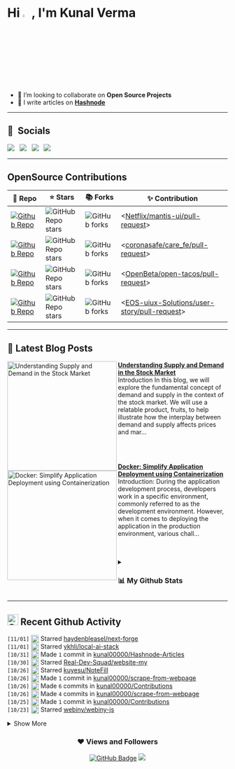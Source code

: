 <h1 align="left"> Hi <img src="https://media.giphy.com/media/hvRJCLFzcasrR4ia7z/giphy.gif" width="4%">, I'm Kunal Verma </h1>

- 👯 I’m looking to collaborate on **Open Source Projects**
- 📝 I write articles on **[Hashnode](https://kunalverma2468.hashnode.dev/)**

----
## 🔗 &nbsp;**Socials**
<a href="https://x.com/kunalvermax"><img src="https://img.shields.io/badge/Twitter-1DA1F2?style=for-the-badge&logo=twitter&logoColor=white"></img></a>&nbsp;&nbsp; <a href="https://www.linkedin.com/in/kunalverma2468/"><img src="https://img.shields.io/badge/LinkedIn-0077B5?style=for-the-badge&logo=linkedin&logoColor=white"></img></a>&nbsp;&nbsp; <a href="https://kunalverma2468.hashnode.dev/"><img src="https://img.shields.io/badge/Hashnode-2962FF?style=for-the-badge&logo=hashnode&logoColor=white"></img></a>&nbsp;&nbsp; <a href="https://github.com/kunal00000"><img src="https://img.shields.io/badge/GitHub-100000?style=for-the-badge&logo=github&logoColor=white"></img></a>&nbsp;&nbsp;

----
## OpenSource Contributions
| 🎁 Repo | ⭐ Stars | 📚 Forks | ✨ Contribution |
| --- | --- | --- | --- |
| [![Github Repo](https://img.shields.io/badge/Netflix/mantis-ui-blue?style=flat-square)](https://github.com/Netflix/mantis-ui) | ![GitHub Repo stars](https://img.shields.io/github/stars/Netflix/mantis-ui?style=flat-square) | ![GitHub forks](https://img.shields.io/github/forks/Netflix/mantis-ui?style=flat-square) | <[Netflix/mantis-ui/pull-request](https://github.com/Netflix/mantis-ui/pulls?q=is%3Apr+sort%3Aupdated-desc+author%3Akunal00000)> |
| [![Github Repo](https://img.shields.io/badge/coronasafe/care-fe-blue?style=flat-square)](https://github.com/coronasafe/care_fe) | ![GitHub Repo stars](https://img.shields.io/github/stars/coronasafe/care_fe?style=flat-square) | ![GitHub forks](https://img.shields.io/github/forks/coronasafe/care_fe?style=flat-square) | <[coronasafe/care_fe/pull-request](https://github.com/coronasafe/care_fe/pulls?q=is%3Apr+sort%3Aupdated-desc+author%3Akunal00000)> |
| [![Github Repo](https://img.shields.io/badge/OpenBeta/open-tacos-blue?style=flat-square)](https://github.com/OpenBeta/open-tacos) | ![GitHub Repo stars](https://img.shields.io/github/stars/OpenBeta/open-tacos?style=flat-square) | ![GitHub forks](https://img.shields.io/github/forks/OpenBeta/open-tacos?style=flat-square) | <[OpenBeta/open-tacos/pull-request](https://github.com/OpenBeta/open-tacos/pulls?q=is%3Apr+author%3Akunal00000+)> |
| [![Github Repo](https://img.shields.io/badge/EOSuiux/user-story-blue?style=flat-square)](https://github.com/EOS-uiux-Solutions/user-story) | ![GitHub Repo stars](https://img.shields.io/github/stars/EOS-uiux-Solutions/user-story?style=flat-square) | ![GitHub forks](https://img.shields.io/github/forks/EOS-uiux-Solutions/user-story?style=flat-square) | <[EOS-uiux-Solutions/user-story/pull-request](https://github.com/EOS-uiux-Solutions/user-story/pulls?q=is%3Apr+sort%3Aupdated-desc+author%3Akunal00000)> |

----

## 📒 Latest Blog Posts 
<!-- HASHNODE_BLOG:START -->
<p align="left">
<a href="https://kunalverma2468.hashnode.dev/understanding-supply-and-demand-in-the-stock-market" title="Understanding Supply and Demand in the Stock Market"><img src="https://cdn.hashnode.com/res/hashnode/image/upload/v1686441784782/bebbf87b-959c-452e-928f-6d32d40f4476.png" alt="Understanding Supply and Demand in the Stock Market" width="250px" align="left" /></a>
<a href="https://kunalverma2468.hashnode.dev/understanding-supply-and-demand-in-the-stock-market" title="Understanding Supply and Demand in the Stock Market"><strong>Understanding Supply and Demand in the Stock Market</strong></a>
<br/> Introduction
In this blog, we will explore the fundamental concept of demand and supply in the context of the stock market. We will use a relatable product, fruits, to help illustrate how the interplay between demand and supply affects prices and mar... </p> <br/> <br/>
<p align="left">
<a href="https://kunalverma2468.hashnode.dev/docker-containerization" title="Docker: Simplify Application Deployment using Containerization"><img src="https://cdn.hashnode.com/res/hashnode/image/upload/v1685667586856/3f63de2d-fcc6-49a9-a73c-0b0ede59caf1.webp" alt="Docker: Simplify Application Deployment using Containerization" width="250px" align="left" /></a>
<a href="https://kunalverma2468.hashnode.dev/docker-containerization" title="Docker: Simplify Application Deployment using Containerization"><strong>Docker: Simplify Application Deployment using Containerization</strong></a>
<br/> Introduction:
During the application development process, developers work in a specific environment, commonly referred to as the development environment. However, when it comes to deploying the application in the production environment, various chall... </p> <br/> <br/>
<!-- HASHNODE_BLOG:END -->

<details>
<summary>
  
### 📊 My Github Stats 
 
</summary>  
  
<div align="center">
  <p align="center">
    <img align="center" src="https://github-readme-streak-stats.herokuapp.com/?user=kunal00000&" alt="kunal00000" />
  </p>
  <img align="center" src="https://github-readme-stats.vercel.app/api?username=kunal00000&show_icons=true&locale=en" alt="kunal00000" />  
  <div style="text-align: center;">
</div>

</details>

----
## <img src="https://user-images.githubusercontent.com/78906777/188445101-0e194c65-f4c6-4a3b-b37d-e7a50ac1cfe2.png" height="25" width="25" alt="Github"/> Recent Github Activity

<!--START_SECTION:activity-->
`[11/01]` <img alt="⭐" src="https://github.com/cheesits456/github-activity-readme/raw/master/icons/star.png" align="top" height="18"> Starred [haydenbleasel/next-forge](https://github.com/haydenbleasel/next-forge)  
`[11/01]` <img alt="⭐" src="https://github.com/cheesits456/github-activity-readme/raw/master/icons/star.png" align="top" height="18"> Starred [ykhli/local-ai-stack](https://github.com/ykhli/local-ai-stack)  
`[10/31]` <img alt="📝" src="https://github.com/cheesits456/github-activity-readme/raw/master/icons/commit.png" align="top" height="18"> Made `1` commit in [kunal00000/Hashnode-Articles](https://github.com/kunal00000/Hashnode-Articles)  
`[10/30]` <img alt="⭐" src="https://github.com/cheesits456/github-activity-readme/raw/master/icons/star.png" align="top" height="18"> Starred [Real-Dev-Squad/website-my](https://github.com/Real-Dev-Squad/website-my)  
`[10/26]` <img alt="⭐" src="https://github.com/cheesits456/github-activity-readme/raw/master/icons/star.png" align="top" height="18"> Starred [kuyesu/NoteFill](https://github.com/kuyesu/NoteFill)  
`[10/26]` <img alt="📝" src="https://github.com/cheesits456/github-activity-readme/raw/master/icons/commit.png" align="top" height="18"> Made `1` commit in [kunal00000/scrape-from-webpage](https://github.com/kunal00000/scrape-from-webpage)  
`[10/26]` <img alt="📝" src="https://github.com/cheesits456/github-activity-readme/raw/master/icons/commit.png" align="top" height="18"> Made `6` commits in [kunal00000/Contributions](https://github.com/kunal00000/Contributions)  
`[10/26]` <img alt="📝" src="https://github.com/cheesits456/github-activity-readme/raw/master/icons/commit.png" align="top" height="18"> Made `4` commits in [kunal00000/scrape-from-webpage](https://github.com/kunal00000/scrape-from-webpage)  
`[10/25]` <img alt="📝" src="https://github.com/cheesits456/github-activity-readme/raw/master/icons/commit.png" align="top" height="18"> Made `1` commit in [kunal00000/Contributions](https://github.com/kunal00000/Contributions)  
`[10/23]` <img alt="⭐" src="https://github.com/cheesits456/github-activity-readme/raw/master/icons/star.png" align="top" height="18"> Starred [webiny/webiny-js](https://github.com/webiny/webiny-js)  

<details><summary>Show More</summary>

`[10/23]` <img alt="⭐" src="https://github.com/cheesits456/github-activity-readme/raw/master/icons/star.png" align="top" height="18"> Starred [Infisical/infisical](https://github.com/Infisical/infisical)  
`[10/23]` <img alt="📝" src="https://github.com/cheesits456/github-activity-readme/raw/master/icons/commit.png" align="top" height="18"> Made `1` commit in [kunal00000/Contributions](https://github.com/kunal00000/Contributions)  
`[10/22]` <img alt="⭐" src="https://github.com/cheesits456/github-activity-readme/raw/master/icons/star.png" align="top" height="18"> Starred [CrowdDotDev/awesome-oss-investors](https://github.com/CrowdDotDev/awesome-oss-investors)  
`[10/21]` <img alt="⭐" src="https://github.com/cheesits456/github-activity-readme/raw/master/icons/star.png" align="top" height="18"> Starred [Netflix/conductor](https://github.com/Netflix/conductor)  
`[10/21]` <img alt="📝" src="https://github.com/cheesits456/github-activity-readme/raw/master/icons/commit.png" align="top" height="18"> Made `1` commit in [kunal00000/Contributions](https://github.com/kunal00000/Contributions)  
`[10/19]` <img alt="⭐" src="https://github.com/cheesits456/github-activity-readme/raw/master/icons/star.png" align="top" height="18"> Starred [payloadcms/payload](https://github.com/payloadcms/payload)  
`[10/19]` <img alt="📝" src="https://github.com/cheesits456/github-activity-readme/raw/master/icons/commit.png" align="top" height="18"> Made `1` commit in [kunal00000/Contributions](https://github.com/kunal00000/Contributions)  
`[10/17]` <img alt="⭐" src="https://github.com/cheesits456/github-activity-readme/raw/master/icons/star.png" align="top" height="18"> Starred [resume/resume.github.com](https://github.com/resume/resume.github.com)  
`[10/17]` <img alt="⭐" src="https://github.com/cheesits456/github-activity-readme/raw/master/icons/star.png" align="top" height="18"> Starred [Unleash/unleash](https://github.com/Unleash/unleash)  
`[10/17]` <img alt="📝" src="https://github.com/cheesits456/github-activity-readme/raw/master/icons/commit.png" align="top" height="18"> Made `1` commit in [kunal00000/Contributions](https://github.com/kunal00000/Contributions)  
`[10/16]` <img alt="🍴" src="https://github.com/cheesits456/github-activity-readme/raw/master/icons/fork.png" align="top" height="18"> Forked [baptisteArno/typebot.io](https://github.com/baptisteArno/typebot.io) to [kunal00000/typebot.io](https://github.com/kunal00000/typebot.io)  

</details>
<!--END_SECTION:activity-->
  

<div align="center">

### ❤ Views and Followers
  
<a href="https://github.com/kunal00000?tab=followers"><img src="https://img.shields.io/github/followers/kunal00000?label=Followers&style=social" alt="GitHub Badge"></a>   ![](https://komarev.com/ghpvc/?username=kunal00000&color=grey&style=flat-square)  
</div>
